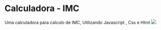 <h1>    Calculadora - IMC </H1>
Uma calculadora para calculo de IMC, Utilizando Javascript , Css e  Html
<img src=" https://user-images.githubusercontent.com/69019626/132751030-237b810a-88b9-4a17-913c-179d20cf2b0a.png"/>
